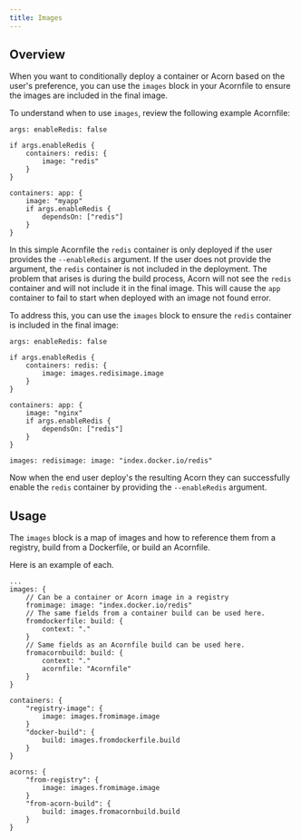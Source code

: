 ```yaml
---
title: Images
---
```


## Overview

When you want to conditionally deploy a container or Acorn based on the user's preference, you can use the `images` block in your Acornfile to ensure the images are included in the final image.

To understand when to use `images`, review the following example Acornfile:

```acorn
args: enableRedis: false

if args.enableRedis {
    containers: redis: {
        image: "redis"
    }
}

containers: app: {
    image: "myapp"
    if args.enableRedis {
        dependsOn: ["redis"]
    }
}
```

In this simple Acornfile the `redis` container is only deployed if the user provides the `--enableRedis` argument. If the user does not provide the argument, the `redis` container is not included in the deployment. The problem that arises is during the build process, Acorn will not see the `redis` container and will not include it in the final image. This will cause the `app` container to fail to start when deployed with an image not found error.

To address this, you can use the `images` block to ensure the `redis` container is included in the final image:

```acorn
args: enableRedis: false

if args.enableRedis {
    containers: redis: {
        image: images.redisimage.image
    }
}

containers: app: {
    image: "nginx"
    if args.enableRedis {
        dependsOn: ["redis"]
    }
}

images: redisimage: image: "index.docker.io/redis"
```

Now when the end user deploy's the resulting Acorn they can successfully enable the `redis` container by providing the `--enableRedis` argument.

## Usage

The `images` block is a map of images and how to reference them from a registry, build from a Dockerfile, or build an Acornfile.

Here is an example of each.

```acorn
...
images: {
    // Can be a container or Acorn image in a registry
    fromimage: image: "index.docker.io/redis"
    // The same fields from a container build can be used here.
    fromdockerfile: build: {
        context: "."
    }
    // Same fields as an Acornfile build can be used here.
    fromacornbuild: build: {
        context: "."
        acornfile: "Acornfile"
    }
}

containers: {
    "registry-image": {
        image: images.fromimage.image
    }
    "docker-build": {
        build: images.fromdockerfile.build
    }
}

acorns: {
    "from-registry": {
        image: images.fromimage.image
    }
    "from-acorn-build": {
        build: images.fromacornbuild.build
    }
}
```
